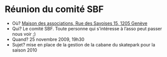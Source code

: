 # Réunion du comité SBF

- Où? [Maison des associations, Rue des Savoises 15, 1205 Genève](http://maps.google.ch/maps?hl=en&ie=UTF8&q=maison+des+associations,+geneve&fb=1&gl=ch&hq=maison+des+associations,&hnear=geneve&cid=0,0,10547768259184907821&ei=_ZzqSu6qLYrt-AbOy-HpCw&ved=0CBAQnwIwAA&t=h&z=16)
- Qui? Le comité SBF. Toute personne qui s’intéresse à l’asso peut passer nous voir ;)
- Quand? 25 novembre 2009, 19h30
- Sujet? mise en place de la gestion de la cabane du skatepark pour la saison 2010
